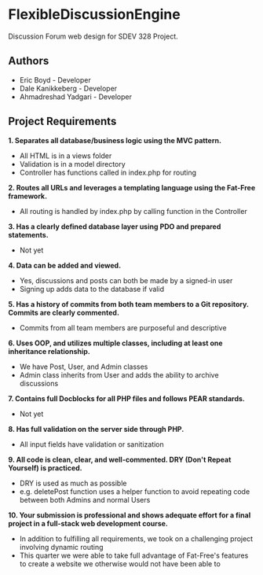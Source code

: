 # FlexibleDiscussionEngine
Discussion Forum web design for SDEV 328 Project.

## Authors

- Eric Boyd - Developer
- Dale Kanikkeberg - Developer
- Ahmadreshad Yadgari - Developer

## Project Requirements

**1. Separates all database/business logic using the MVC pattern.**
- All HTML is in a views folder
- Validation is in a model directory
- Controller has functions called in index.php for routing

**2. Routes all URLs and leverages a templating language using the Fat-Free framework.**
- All routing is handled by index.php by calling function in the Controller

**3. Has a clearly defined database layer using PDO and prepared statements.**
- Not yet




**4. Data can be added and viewed.**
- Yes, discussions and posts can both be made by a signed-in user
- Signing up adds data to the database if valid

**5. Has a history of commits from both team members to a Git repository. Commits are clearly commented.**
- Commits from all team members are purposeful and descriptive

**6. Uses OOP, and utilizes multiple classes, including at least one inheritance relationship.**
- We have Post, User, and Admin classes
- Admin class inherits from User and adds the ability to archive discussions

**7. Contains full Docblocks for all PHP files and follows PEAR standards.**
- Not yet



**8. Has full validation on the server side through PHP.**
- All input fields have validation or sanitization

**9. All code is clean, clear, and well-commented. DRY (Don't Repeat Yourself) is practiced.**
- DRY is used as much as possible
- e.g. deletePost function uses a helper function to avoid repeating code between both Admins and normal Users

**10. Your submission is professional and shows adequate effort for a final project in a full-stack web development course.**
- In addition to fulfilling all requirements, we took on a challenging project involving dynamic routing
- This quarter we were able to take full advantage of Fat-Free's features to create a website we otherwise would not have been able to